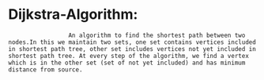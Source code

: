 # Dijkstra-Algorithm:
                     An algorithm to find the shortest path between two nodes.In this we maintain two sets, one set contains vertices included in shortest path tree, other set includes vertices not yet included in shortest path tree. At every step of the algorithm, we find a vertex which is in the other set (set of not yet included) and has minimum distance from source.
